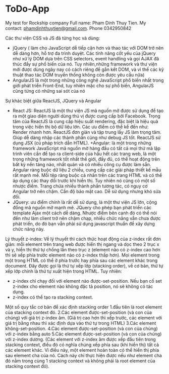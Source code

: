 # ToDo-App
My test for Rockship company
Full name: Pham Dinh Thuy Tien. My contact: phamdinhthuytien@gmail.com. Phone 0342950842

Các thư viện CSS và JS đã từng học và dùng: 
- jQuery ( làm cho JavaScript dễ tiếp cận hơn và thao tác với DOM trở nên dễ dàng hơn, hỗ trợ đa trình duyệt. Các tính năng cốt yếu của jQuery như xử lý DOM dựa trên CSS selectors, event handling và gọi AJAX đã thúc đẩy sự phổ biến của nó. Tuy nhiên,những framework và thư viện mới được dùng ngày nay có cách riêng để gắn kết DOM, và vì thế các kỹ thuật thao tác DOM truyền thống không còn được yêu cầu nữa)
- AngularJS là một trong những công nghệ JavaScript phổ biến nhất trong giới phát triển Front-End, tuy nhiên mặc cho sự phổ biến, AngularJS cũng từng có những sai sót của nó


Sự khác biệt giữa ReactJS, JQuery và Angular
+ React JS: ReactJS là một thư viện JS mã nguồn mở được sử dụng để tạo ra một giao diện người dùng thú vị được cung cấp bởi Facebook. Trọng tâm của ReactJS là cung cấp hiệu suất rendering, đặc biệt là hiệu quả trong việc hiển thị bộ dữ liệu lớn. Các ưu điểm có thể kể đến như: Render nhanh hơn. ReactJS đơn giản và tập trung lấy JS làm trọng tâm. Giúp dễ dàng nhập các thành phần cũng như debug JS tốt. ReactJS sử dụng JSX (cú pháp trích dẫn HTML).
+Angular: là một trong những framework JavaScript mã nguồn mở hàng đầu có tất cả mọi thứ mà lập trình viên cần để tạo ra client-side của hầu hết các trang web, là một trong những framework tốt nhất thế giới, đầy đủ, có thể hoạt động trên bất kỳ nền tảng nào, nhất quán và có nhiều công cụ được làm sẵn. Angular ràng buộc dữ liệu 2 chiều, cung cấp các giải pháp thiết kế mẫu rất mạnh mẽ. Mỗi tệp ràng buộc cá nhân trên các trang HTML và có thể áp dụng các thay đổi trước khi hiển thị. Tuy nhiên nó cũng có một số nhược điểm. Trang chứa nhiều thành phần tương tác, có nguy cơ Angular trở nên chậm. Cần độ bảo mật cao. Dễ sử dụng nhưng khó sửa đổi.
+ JQuery: ưu điểm chính là rất dễ sử dụng, là một thư viện JS lớn, cộng đồng mã nguồn mở mạnh mẽ. JQuery cho phép bạn phát triển các template Ajax một cách dễ dàng. Nhược điểm bên cạnh đó có thể nói đến như làm client trở nên chậm chạp, nhiều chức năng vẫn chưa được phát triển, do đó bạn vẫn phải sử dụng javascript thuần để xây dựng chức năng này.


Lý thuyết z-index: Về lý thuyết thì cách thức hoạt động của z-index rất đơn giản: mỗi element trên trang web được hiển thị ngang và dọc theo 2 trục x và y, hiển thị thứ tự chồng lấn theo trục z (element nào có z-index cao hơn thì sẽ xếp phía trước element nào có z-index thấp hơn).
Mọi element trong một trong HTML có thể ở phía trước hay phía sau các element khác trong document. Đây được gọi là thứ tự xếp lớp (stacking order), về cơ bản, thứ tự xếp lớp chính là thứ tự xuất hiện trong HTML. Tuy nhiên:
+  z-index chỉ chạy đối với element nào được-set-position. Nếu bạn cố set z-index cho element nào không đặc tả position, nó sẽ không có tác dụng.
+  z-index có thể tạo ra stacking context.

 Một số quy tắc cơ bản để xác định stacking order
1.đầu tiên là root element của stacking context đó.
2.Các element được-set-position (và con của chúng) với giá trị z-index âm. (Giá trị cao hơn thì xếp trước, các element với giá trị bằng nhau thì xác định dựa vào thứ tự trong HTML)
3.Các element không-set-position.
4.Các element được-set-position (và con của chúng) với z-index bằng auto
5.Các element được-set-position (và con của chúng) với z-index dương.
(Các element với z-index âm được xếp đầu tiên trong stacking context, điều đó có nghĩa chúng xếp phía sau (khi hiển thị) tất cả các element khác. Vì điều này, một element hoàn toàn có thể hiển thị phía sau element cha của nó. Cách này chỉ thực hiện được nếu như element cha đó nằm trong cùng 1 stacking context và không phải là root element của stacking context đó).





